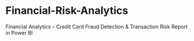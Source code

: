 # Financial-Risk-Analytics
Financial Analytics – Credit Card Fraud Detection &amp; Transaction Risk Report in Power BI
